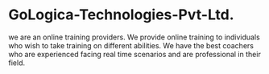 # GoLogica-Technologies-Pvt-Ltd.
we are an online training providers. We provide online training to individuals who wish to take training on different abilities. We have the best coachers who are experienced facing real time scenarios and are professional in their field.
